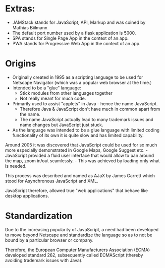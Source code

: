 # Extras:
- JAMStack stands for JavaScript, API, Markup and was coined by Mathias Biilmann.
- The default port number used by a flask application is 5000.
- SPA stands for Single Page App in the context of an app.
- PWA stands for Progressive Web App in the context of an app.

# Origins

- Originally created in 1995 as a scripting language to be used for Netscape Navigator (which was a popular web browser at the time.)
- Intended to be a "glue" language:
	- Stick modules from other languages together
	- Not really meant for much code.
- Primarily used to assist "applets" in Java - hence the name JavaScript.
	- Therefore Java & JavaScript don't have much in common apart from the name.
	- The name JavaScript actually lead to many trademark issues and name changes but JavaScript just stuck.
- As the language was intended to be a glue language with limited coding functionality of its own it is quite slow and has limited capability.

Around 2005 it was discovered that JavaScript could be used for so much more especially demonstrated in Google Maps, Google Suggest etc.
	- JavaScript provided a fluid user interface that would allow to pan around the map, zoom in/out seamlessly.
	- This was achieved by loading only what is needed.

This process was described and named as AJaX by James Garrett which stood for Asynchronous JavaScript and XML.

JavaScript therefore, allowed true "web applications" that behave like desktop applications.

# Standardization
Due to the increasing popularity of JavaScript, a need had been developed to move beyond Netscape and standardize the language so as to not be bound by a particular browser or company.

Therefore, the European Computer Manufacturers Association (ECMA) developed standard 262, subsequently called ECMAScript (thereby avoiding trademark issues with Java).
